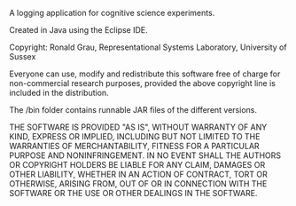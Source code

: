 A logging application for cognitive science experiments.

Created in Java using the Eclipse IDE.

Copyright: Ronald Grau, Representational Systems Laboratory, University of Sussex

Everyone can use, modify and redistribute this software free of charge for non-commercial 
research purposes, provided the above copyright line is included in the distribution.

The /bin folder contains runnable JAR files of the different versions.

THE SOFTWARE IS PROVIDED "AS IS", WITHOUT WARRANTY OF ANY KIND, EXPRESS OR
IMPLIED, INCLUDING BUT NOT LIMITED TO THE WARRANTIES OF MERCHANTABILITY,
FITNESS FOR A PARTICULAR PURPOSE AND NONINFRINGEMENT. IN NO EVENT SHALL THE
AUTHORS OR COPYRIGHT HOLDERS BE LIABLE FOR ANY CLAIM, DAMAGES OR OTHER
LIABILITY, WHETHER IN AN ACTION OF CONTRACT, TORT OR OTHERWISE, ARISING FROM,
OUT OF OR IN CONNECTION WITH THE SOFTWARE OR THE USE OR OTHER DEALINGS IN THE
SOFTWARE.

